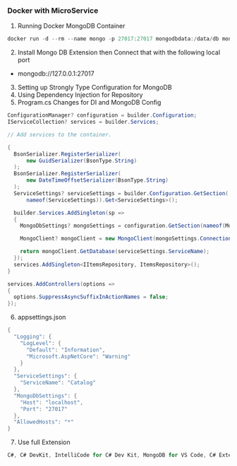 ### Docker with MicroService
1. Running Docker MongoDB Container
```c# 
docker run -d --rm --name mongo -p 27017:27017 mongodbdata:/data/db mongo
```
2. Install Mongo DB Extension then Connect that with the following local port
- mongodb://127.0.0.1:27017
3. Setting up Strongly Type Configuration for MongoDB
4. Using Dependency Injection for Repository
5. Program.cs Changes for DI and MongoDB Config
```c#
ConfigurationManager? configuration = builder.Configuration;
IServiceCollection? services = builder.Services;

// Add services to the container.

{
  BsonSerializer.RegisterSerializer(
      new GuidSerializer(BsonType.String)
  );
  BsonSerializer.RegisterSerializer(
      new DateTimeOffsetSerializer(BsonType.String)
  );
  ServiceSettings? serviceSettings = builder.Configuration.GetSection(
      nameof(ServiceSettings)).Get<ServiceSettings>();

  builder.Services.AddSingleton(sp =>
  {
    MongoDbSettings? mongoSettings = configuration.GetSection(nameof(MongoDbSettings)).Get<MongoDbSettings>();

    MongoClient? mongoClient = new MongoClient(mongoSettings.ConnectionString);

    return mongoClient.GetDatabase(serviceSettings.ServiceName);
  });
  services.AddSingleton<IItemsRepository, ItemsRepository>(); 
}

services.AddControllers(options =>
{
  options.SuppressAsyncSuffixInActionNames = false;
});

```
6. appsettings.json
```c#
{
  "Logging": {
    "LogLevel": {
      "Default": "Information",
      "Microsoft.AspNetCore": "Warning"
    }
  },
  "ServiceSettings": {
    "ServiceName": "Catalog"
  },
  "MongoDbSettings": {
    "Host": "localhost",
    "Port": "27017"
  },
  "AllowedHosts": "*"
}
```
7. Use full Extension
```c#
C#, C# DevKit, IntelliCode for C# Dev Kit, MongoDB for VS Code, C# Extensions, .Net Install Tool for Extensions
```